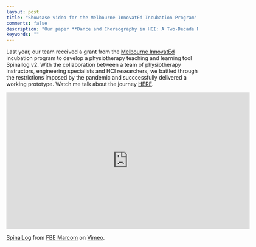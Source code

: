 ```yaml
---
layout: post
title: "Showcase video for the Melbourne InnovatEd Incubation Program"
comments: false
description: "Our paper **Dance and Choreography in HCI: A Two-Decade Retrospective** has won an Honourable Mention Award at CHI 2021!"
keywords: ""
---
```


Last year, our team received a grant from the <a href="https://www.unimelb.edu.au/mec/melbourne-innovated">Melbourne InnovatEd</a> incubation program to develop a physiotherapy teaching and learning tool Spinallog v2. With the collaboration between a team of physiotherapy instructors, engineering specialists and HCI researchers, we battled through the restrictions imposed by the pandemic and succcessfully delivered a working prototype. Watch me talk about the journey <a href="https://www.unimelb.edu.au/mec/melbourne-innovated/innovated-showcase">HERE</a>.

<div class="video-container"><iframe src="https://player.vimeo.com/video/556975121?title=0&byline=0&portrait=0" width="640" height="360" frameborder="0" allow="autoplay; fullscreen; picture-in-picture" allowfullscreen></iframe>
<p><a href="https://vimeo.com/556975121">SpinalLog</a> from <a href="https://vimeo.com/user98205305">FBE Marcom</a> on <a href="https://vimeo.com">Vimeo</a>.</p></div>